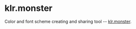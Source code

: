 # klr.monster

Color and font scheme creating and sharing tool -- [klr.monster](https://klr.monster/).
